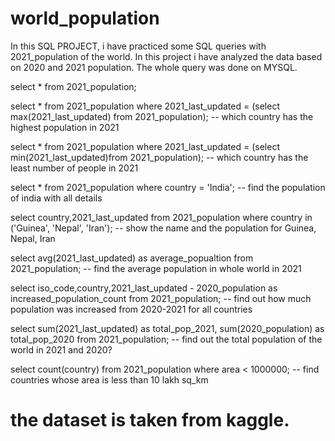 # world_population

In this SQL PROJECT, i have practiced some SQL queries with 2021_population of the world. In this project i have analyzed the data based on 2020 and 2021 population. 
The whole query was done on MYSQL. 

select * from 2021_population; 


select * from 2021_population
where 2021_last_updated = (select max(2021_last_updated) from 2021_population);   -- which country has the highest population in 2021
 
 select * from 2021_population
 where 2021_last_updated = (select min(2021_last_updated)from 2021_population);   -- which country has the least number of people in 2021

select * from 2021_population
where country = 'India';                                                          -- find the population of india with all details

select country,2021_last_updated from 2021_population
where country in ('Guinea', 'Nepal', 'Iran');                                      -- show the name and the population for Guinea, Nepal, Iran 

select avg(2021_last_updated) as average_popualtion 
from 2021_population;                                                              -- find the average population in whole world in 2021

 select iso_code,country,2021_last_updated - 2020_population as increased_population_count
 from 2021_population;                                                           -- find out how much population was increased from 2020-2021 for all countries
 
 select sum(2021_last_updated) as total_pop_2021,
 sum(2020_population) as total_pop_2020
 from 2021_population;                                                             -- find out the total population of the world in 2021 and 2020?
 
  select count(country)
  from 2021_population
  where area < 1000000; 
                                                                                   -- find countries whose area is less than 10 lakh sq_km
                                                                                   
                                                                                   
                                                                                     
                                                                                   
                                                                                   
 # the dataset is taken from kaggle.                                                                                 
                                                                                   
